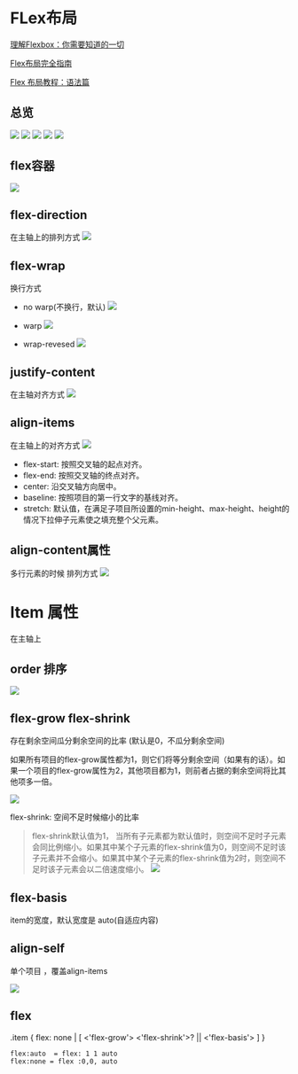 # FLex布局

[理解Flexbox：你需要知道的一切](https://www.w3cplus.com/css3/understanding-flexbox-everything-you-need-to-know.html)

[Flex布局完全指南](https://zhuanlan.zhihu.com/p/25984121)

[Flex 布局教程：语法篇
](http://www.ruanyifeng.com/blog/2015/07/flex-grammar.html)

## 总览

![](http://ohbzayk4i.bkt.clouddn.com/17-12-4/6932375.jpg)
![](http://ohbzayk4i.bkt.clouddn.com/17-12-4/92488922.jpg)
![](http://ohbzayk4i.bkt.clouddn.com/17-12-4/46247106.jpg)
![](http://ohbzayk4i.bkt.clouddn.com/17-12-4/49394493.jpg)
![](http://ohbzayk4i.bkt.clouddn.com/17-12-4/22941756.jpg)









## flex容器

![](http://www.ruanyifeng.com/blogimg/asset/2015/bg2015071004.png)

## flex-direction
在主轴上的排列方式
![](http://ohbzayk4i.bkt.clouddn.com/17-12-2/78662264.jpg)

## flex-wrap
换行方式

- no warp(不换行，默认)
![](http://ohbzayk4i.bkt.clouddn.com/17-12-2/56809936.jpg)

- warp
![](http://www.ruanyifeng.com/blogimg/asset/2015/bg2015071008.jpg)

- wrap-revesed
![](http://www.ruanyifeng.com/blogimg/asset/2015/bg2015071009.jpg)


## justify-content
在主轴对齐方式
![](http://www.ruanyifeng.com/blogimg/asset/2015/bg2015071010.png)


##  align-items
在主轴上的对齐方式
![](https://pic3.zhimg.com/50/v2-7b84a2730c8037555857cb44de2f7346_hd.jpg)
- flex-start: 按照交叉轴的起点对齐。
- flex-end: 按照交叉轴的终点对齐。
- center: 沿交叉轴方向居中。
- baseline: 按照项目的第一行文字的基线对齐。
- stretch: 默认值，在满足子项目所设置的min-height、max-height、height的情况下拉伸子元素使之填充整个父元素。


## align-content属性
多行元素的时候 排列方式
![](http://www.ruanyifeng.com/blogimg/asset/2015/bg2015071012.png)



# Item 属性
在主轴上


## order 排序
![](http://www.ruanyifeng.com/blogimg/asset/2015/bg2015071013.png)

## flex-grow flex-shrink
存在剩余空间瓜分剩余空间的比率
(默认是0，不瓜分剩余空间)

如果所有项目的flex-grow属性都为1，则它们将等分剩余空间（如果有的话）。如果一个项目的flex-grow属性为2，其他项目都为1，则前者占据的剩余空间将比其他项多一倍。

![](http://www.ruanyifeng.com/blogimg/asset/2015/bg2015071014.png)

flex-shrink:
空间不足时候缩小的比率
> flex-shrink默认值为1， 当所有子元素都为默认值时，则空间不足时子元素会同比例缩小。如果其中某个子元素的flex-shrink值为0，则空间不足时该子元素并不会缩小。如果其中某个子元素的flex-shrink值为2时，则空间不足时该子元素会以二倍速度缩小。
![](http://www.ruanyifeng.com/blogimg/asset/2015/bg2015071015.jpg)


## flex-basis

item的宽度，默认宽度是 auto(自适应内容)


## align-self
单个项目 ，覆盖align-items

![](http://www.ruanyifeng.com/blogimg/asset/2015/bg2015071016.png)


## flex
.item {
  flex: none | [ <'flex-grow'> <'flex-shrink'>? || <'flex-basis'> ]
}

```
flex:auto  = flex: 1 1 auto
flex:none = flex :0,0, auto

```
